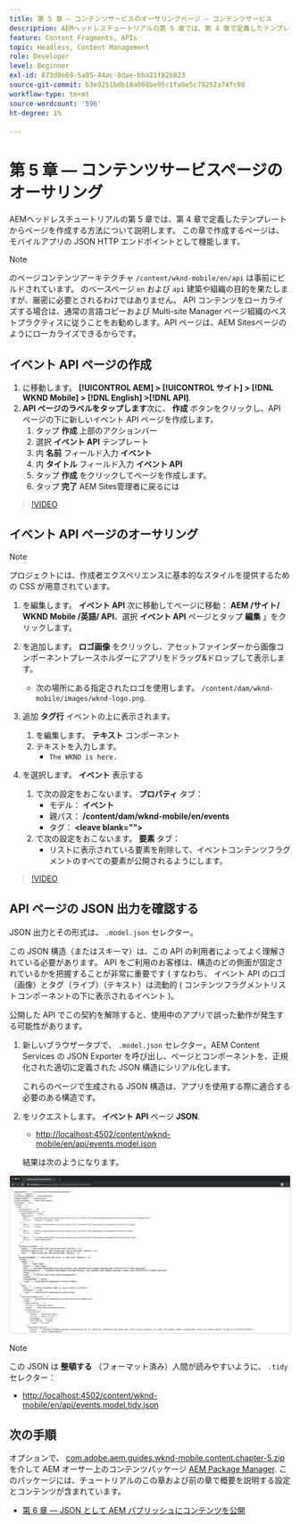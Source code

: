 ```yaml
---
title: 第 5 章 — コンテンツサービスのオーサリングページ — コンテンツサービス
description: AEMヘッドレスチュートリアルの第 5 章では、第 4 章で定義したテンプレートからのページの作成について説明します。 これらのページは、JSON HTTP エンドポイントとして機能します。
feature: Content Fragments, APIs
topic: Headless, Content Management
role: Developer
level: Beginner
exl-id: 873d8e69-5a05-44ac-8dae-bba21f82b823
source-git-commit: b3e9251bdb18a008be95c1fa9e5c79252a74fc98
workflow-type: tm+mt
source-wordcount: '596'
ht-degree: 1%

---
```


# 第 5 章 — コンテンツサービスページのオーサリング

AEMヘッドレスチュートリアルの第 5 章では、第 4 章で定義したテンプレートからページを作成する方法について説明します。 この章で作成するページは、モバイルアプリの JSON HTTP エンドポイントとして機能します。

>[!NOTE]
>
> のページコンテンツアーキテクチャ `/content/wknd-mobile/en/api` は事前にビルドされています。 のベースページ `en` および `api` 建築や組織の目的を果たしますが、厳密に必要とされるわけではありません。 API コンテンツをローカライズする場合は、通常の言語コピーおよび Multi-site Manager ページ組織のベストプラクティスに従うことをお勧めします。API ページは、AEM Sitesページのようにローカライズできるからです。

## イベント API ページの作成

1. に移動します。 **[!UICONTROL AEM] > [!UICONTROL サイト] > [!DNL WKND Mobile] > [!DNL English] >[!DNL API]**.
1. **API ページのラベルをタップします**&#x200B;次に、 **作成** ボタンをクリックし、API ページの下に新しいイベント API ページを作成します。
   1. タップ **作成** 上部のアクションバー
   1. 選択 **イベント API** テンプレート
   1. 内 **名前** フィールド入力 **イベント**
   1. 内 **タイトル** フィールド入力 **イベント API**
   1. タップ **作成** をクリックしてページを作成します。
   1. タップ **完了** AEM Sites管理者に戻るには

>[!VIDEO](https://video.tv.adobe.com/v/28340?quality=12&learn=on)

## イベント API ページのオーサリング

>[!NOTE]
>
> プロジェクトには、作成者エクスペリエンスに基本的なスタイルを提供するための CSS が用意されています。

1. を編集します。 **イベント API** 次に移動してページに移動： **AEM /サイト/ WKND Mobile /英語/ API**、選択 **イベント API** ページとタップ **編集** 」をクリックします。
1. を追加します。 **ロゴ画像** をクリックし、アセットファインダーから画像コンポーネントプレースホルダーにアプリをドラッグ&amp;ドロップして表示します。
   * 次の場所にある指定されたロゴを使用します。 `/content/dam/wknd-mobile/images/wknd-logo.png`.

1. 追加 **タグ行** イベントの上に表示されます。
   1. を編集します。 **テキスト** コンポーネント
   1. テキストを入力します。
      * `The WKND is here.`

1. を選択します。 **イベント** 表示する
   1. で次の設定をおこないます。 **プロパティ** タブ：
      * モデル： **イベント**
      * 親パス： **/content/dam/wknd-mobile/en/events**
      * タグ： **&lt;leave blank=&quot;&quot;>**
   1. で次の設定をおこないます。 **要素** タブ：
      * リストに表示されている要素を削除して、イベントコンテンツフラグメントのすべての要素が公開されるようにします。

>[!VIDEO](https://video.tv.adobe.com/v/28339?quality=12&learn=on)

## API ページの JSON 出力を確認する

JSON 出力とその形式は、 `.model.json` セレクター。

この JSON 構造（またはスキーマ）は、この API の利用者によってよく理解されている必要があります。 API をご利用のお客様は、構造のどの側面が固定されているかを把握することが非常に重要です ( すなわち、 イベント API のロゴ（画像）とタグ（ライブ）（テキスト）は流動的 ( コンテンツフラグメントリストコンポーネントの下に表示されるイベント )。

公開した API でこの契約を解除すると、使用中のアプリで誤った動作が発生する可能性があります。

1. 新しいブラウザータブで、 `.model.json` セレクター。AEM Content Services の JSON Exporter を呼び出し、ページとコンポーネントを、正規化された適切に定義された JSON 構造にシリアル化します。

   これらのページで生成される JSON 構造は、アプリを使用する際に適合する必要のある構造です。

1. をリクエストします。 **イベント API** ページ **JSON**.

   * [http://localhost:4502/content/wknd-mobile/en/api/events.model.json](http://localhost:4502/content/wknd-mobile/en/api/events.model.tidy.json)

   結果は次のようになります。

![AEM Content Services JSON 出力](assets/chapter-5/json-output.png)

>[!NOTE]
>
> この JSON は **整頓する** （フォーマット済み）人間が読みやすいように、 `.tidy` セレクター：
> * [http://localhost:4502/content/wknd-mobile/en/api/events.model.tidy.json](http://localhost:4502/content/wknd-mobile/en/api/events.model.tidy.json)


## 次の手順

オプションで、 [com.adobe.aem.guides.wknd-mobile.content.chapter-5.zip](https://github.com/adobe/aem-guides-wknd-mobile/releases/latest) を介して AEM オーサー上のコンテンツパッケージ [AEM Package Manager](http://localhost:4502/crx/packmgr/index.jsp). このパッケージには、チュートリアルのこの章および前の章で概要を説明する設定とコンテンツが含まれています。

* [第 6 章 — JSON として AEM パブリッシュにコンテンツを公開](./chapter-6.md)
